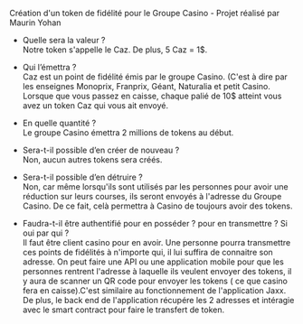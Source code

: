 Création d'un token de fidélité pour le Groupe Casino - Projet réalisé par Maurin Yohan 

- Quelle sera la valeur ?
<br>Notre token s'appelle le Caz. De plus, 5 Caz = 1$.</br>

- Qui l’émettra ? 
<br>Caz est un point de fidélité émis par le groupe Casino. (C'est à dire par les enseignes Monoprix, Franprix, Géant, Naturalia et petit Casino.
Lorsque que vous passez en caisse, chaque palié de 10$ atteint vous avez un token Caz qui vous ait envoyé.</br>

- En quelle quantité ?
<br>Le groupe Casino émettra 2 millions de tokens au début.</br>

- Sera-t-il possible d’en créer de nouveau ?
<br>Non, aucun autres tokens sera créés. </br>

- Sera-t-il possible d’en détruire ?
<br>Non, car même lorsqu'ils sont utilisés par les personnes pour avoir une réduction sur leurs courses, ils seront envoyés à l'adresse du Groupe Casino. 
De ce fait, celà permettra à Casino de toujours avoir des tokens.</br>

- Faudra-t-il être authentifié pour en posséder ? pour en transmettre ? Si oui par qui ?
<br>Il faut être client casino pour en avoir. Une personne pourra transmettre ces points de fidélités à n'importe qui, il lui suffira de connaitre son adresse. 
On peut faire une API ou une application mobile pour que les personnes rentrent l'adresse à laquelle ils veulent envoyer des tokens, il y aura de scanner un QR code pour envoyer les tokens ( ce que casino fera en caisse).C'est similaire au fonctionnement de l'application Jaxx. De plus, le back end de l'application récupére les 2 adresses et intéragie avec le smart contract pour faire le transfert de token.</br>

